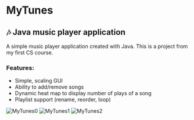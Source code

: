 # MyTunes
## 🎶 Java music player application

A simple music player application created with Java. This is a project from my first CS course.

### Features:

* Simple, scaling GUI
* Ability to add/remove songs
* Dynamic heat map to display number of plays of a song
* Playlist support (rename, reorder, loop)

![MyTunes0](https://user-images.githubusercontent.com/16676188/59153025-be189200-8a0d-11e9-8117-488ad8447eff.png)
![MyTunes1](https://user-images.githubusercontent.com/16676188/59153027-bfe25580-8a0d-11e9-9b6c-ace85a809ad2.png)
![MyTunes2](https://user-images.githubusercontent.com/16676188/59153028-c1138280-8a0d-11e9-91d9-c7caaf52b905.png)
